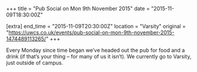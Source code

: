 +++
title = "Pub Social on Mon 9th November 2015"
date = "2015-11-09T18:30:00Z"

[extra]
end_time = "2015-11-09T20:30:00Z"
location = "Varsity"
original = "https://uwcs.co.uk/events/pub-social-on-mon-9th-november-2015-1474489113265/"
+++

Every Monday since time began we’ve headed out the pub for food and a drink (if that’s your thing – for many of us it isn’t). We currently go to Varsity, just outside of campus.


